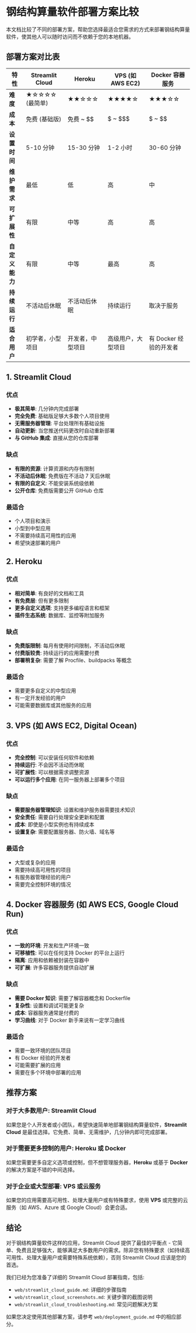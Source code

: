 # 钢结构算量软件部署方案比较

本文档比较了不同的部署方案，帮助您选择最适合您需求的方式来部署钢结构算量软件，使其他人可以随时访问而不依赖于您的本地机器。

## 部署方案对比表

| 特性 | Streamlit Cloud | Heroku | VPS (如 AWS EC2) | Docker 容器服务 |
|------|----------------|--------|-----------------|---------------|
| **难度** | ★☆☆☆☆ (最简单) | ★★☆☆☆ | ★★★★☆ | ★★★☆☆ |
| **成本** | 免费 (基础版) | 免费 ~ $$ | $ ~ $$$ | $ ~ $$ |
| **设置时间** | 5-10 分钟 | 15-30 分钟 | 1-2 小时 | 30-60 分钟 |
| **维护需求** | 最低 | 低 | 高 | 中 |
| **可扩展性** | 有限 | 中等 | 高 | 高 |
| **自定义能力** | 有限 | 中等 | 最高 | 高 |
| **持续运行** | 不活动后休眠 | 不活动后休眠 | 持续运行 | 取决于服务 |
| **适合用户** | 初学者，小型项目 | 开发者，中型项目 | 高级用户，大型项目 | 有 Docker 经验的开发者 |

## 1. Streamlit Cloud

### 优点
- **极其简单**: 几分钟内完成部署
- **完全免费**: 基础版足够大多数个人项目使用
- **无需服务器管理**: 平台处理所有基础设施
- **自动更新**: 当您推送代码更改时自动重新部署
- **与 GitHub 集成**: 直接从您的仓库部署

### 缺点
- **有限的资源**: 计算资源和内存有限制
- **不活动后休眠**: 免费版在不活动 7 天后休眠
- **有限的自定义**: 不能安装系统级依赖
- **公开仓库**: 免费版需要公开 GitHub 仓库

### 最适合
- 个人项目和演示
- 小型到中型应用
- 不需要持续高可用性的应用
- 希望快速部署的用户

## 2. Heroku

### 优点
- **相对简单**: 有良好的文档和工具
- **有免费层**: 但有更多限制
- **更多自定义选项**: 支持更多编程语言和框架
- **插件生态系统**: 数据库、监控等附加服务

### 缺点
- **免费版限制**: 每月有使用时间限制，不活动后休眠
- **付费版较贵**: 持续运行的应用需要付费
- **部署稍复杂**: 需要了解 Procfile、buildpacks 等概念

### 最适合
- 需要更多自定义的中型应用
- 有一定开发经验的用户
- 可能需要数据库或其他服务的应用

## 3. VPS (如 AWS EC2, Digital Ocean)

### 优点
- **完全控制**: 可以安装任何软件和依赖
- **持续运行**: 不会因不活动而休眠
- **可扩展性**: 可以根据需求调整资源
- **可以运行多个应用**: 在同一服务器上部署多个项目

### 缺点
- **需要服务器管理知识**: 设置和维护服务器需要技术知识
- **安全责任**: 需要自行处理安全更新和配置
- **成本**: 即使是小型实例也有持续成本
- **设置复杂**: 需要配置服务器、防火墙、域名等

### 最适合
- 大型或复杂的应用
- 需要持续高可用性的项目
- 有服务器管理经验的用户
- 需要完全控制环境的情况

## 4. Docker 容器服务 (如 AWS ECS, Google Cloud Run)

### 优点
- **一致的环境**: 开发和生产环境一致
- **可移植性**: 可以在任何支持 Docker 的平台上运行
- **隔离**: 应用和依赖被封装在容器中
- **可扩展**: 许多容器服务提供自动扩展

### 缺点
- **需要 Docker 知识**: 需要了解容器概念和 Dockerfile
- **复杂性**: 设置和调试可能更复杂
- **成本**: 容器服务通常是付费的
- **学习曲线**: 对于 Docker 新手来说有一定学习曲线

### 最适合
- 需要一致环境的团队项目
- 有 Docker 经验的开发者
- 可能需要扩展的应用
- 需要在多个环境中部署的应用

## 推荐方案

### 对于大多数用户: Streamlit Cloud

如果您是个人开发者或小团队，希望快速简单地部署钢结构算量软件，**Streamlit Cloud** 是最佳选择。它免费、简单、无需维护，几分钟内即可完成部署。

### 对于需要更多控制的用户: Heroku 或 Docker

如果您需要更多自定义选项或控制，但不想管理服务器，**Heroku** 或基于 **Docker** 的解决方案是不错的中间选择。

### 对于企业或大型部署: VPS 或云服务

如果您的应用需要高可用性、处理大量用户或有特殊要求，使用 **VPS** 或完整的云服务（如 AWS、Azure 或 Google Cloud）会更合适。

## 结论

对于钢结构算量软件这样的应用，Streamlit Cloud 提供了最佳的平衡点 - 它简单、免费且足够强大，能够满足大多数用户的需求。除非您有特殊要求（如持续高可用性、处理大量用户或需要特殊系统依赖），否则 Streamlit Cloud 应该是您的首选。

我们已经为您准备了详细的 Streamlit Cloud 部署指南，包括:
- `web/streamlit_cloud_guide.md`: 详细的步骤指南
- `web/streamlit_cloud_screenshots.md`: 关键步骤的截图说明
- `web/streamlit_cloud_troubleshooting.md`: 常见问题解决方案

如果您决定使用其他部署方案，请参考 `web/deployment_guide.md` 中的相应部分。

